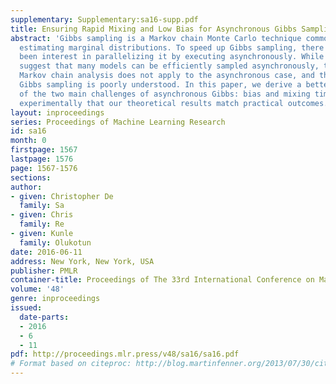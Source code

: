 ```yaml
---
supplementary: Supplementary:sa16-supp.pdf
title: Ensuring Rapid Mixing and Low Bias for Asynchronous Gibbs Sampling
abstract: 'Gibbs sampling is a Markov chain Monte Carlo technique commonly used for
  estimating marginal distributions. To speed up Gibbs sampling, there has recently
  been interest in parallelizing it by executing asynchronously. While empirical results
  suggest that many models can be efficiently sampled asynchronously, traditional
  Markov chain analysis does not apply to the asynchronous case, and thus asynchronous
  Gibbs sampling is poorly understood. In this paper, we derive a better understanding
  of the two main challenges of asynchronous Gibbs: bias and mixing time. We show
  experimentally that our theoretical results match practical outcomes.'
layout: inproceedings
series: Proceedings of Machine Learning Research
id: sa16
month: 0
firstpage: 1567
lastpage: 1576
page: 1567-1576
sections: 
author:
- given: Christopher De
  family: Sa
- given: Chris
  family: Re
- given: Kunle
  family: Olukotun
date: 2016-06-11
address: New York, New York, USA
publisher: PMLR
container-title: Proceedings of The 33rd International Conference on Machine Learning
volume: '48'
genre: inproceedings
issued:
  date-parts:
  - 2016
  - 6
  - 11
pdf: http://proceedings.mlr.press/v48/sa16/sa16.pdf
# Format based on citeproc: http://blog.martinfenner.org/2013/07/30/citeproc-yaml-for-bibliographies/
---
```

